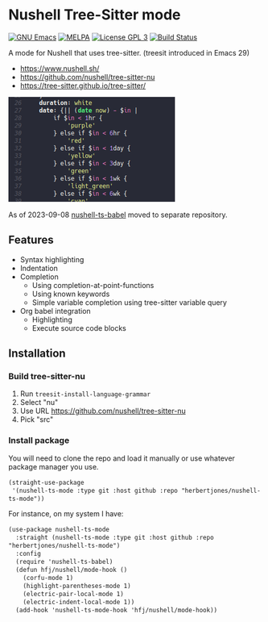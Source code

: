 # Nushell Tree-Sitter mode

[![GNU Emacs](https://img.shields.io/static/v1?logo=gnuemacs&logoColor=fafafa&label=Made%20for&message=GNU%20Emacs&color=7F5AB6)](https://www.gnu.org/software/emacs/)
[![MELPA](https://melpa.org/packages/nushell-ts-mode-badge.svg)](https://melpa.org/#/nushell-ts-mode)
[![License GPL 3](https://img.shields.io/badge/license-GPL_3-green.svg)](http://www.gnu.org/licenses/gpl-3.0.txt)
[![Build Status](https://img.shields.io/github/actions/workflow/status/herbertjones/nushell-ts-mode/ci.yml)](https://github.com/herbertjones/nushell-ts-mode/actions/workflows/ci.yml?query=branch%3Amain)

A mode for Nushell that uses tree-sitter. (treesit introduced in Emacs 29)

* https://www.nushell.sh/
* https://github.com/nushell/tree-sitter-nu
* https://tree-sitter.github.io/tree-sitter/

![example highlighting](images/sample.png)

As of 2023-09-08 [nushell-ts-babel](https://github.com/herbertjones/nushell-ts-babel) moved to separate repository.


## Features

* Syntax highlighting
* Indentation
* Completion 
  * Using completion-at-point-functions
  * Using known keywords
  * Simple variable completion using tree-sitter variable query
* Org babel integration
  * Highlighting
  * Execute source code blocks


## Installation

### Build tree-sitter-nu

1. Run `treesit-install-language-grammar`
2. Select "nu"
3. Use URL https://github.com/nushell/tree-sitter-nu
4. Pick "src"


### Install package

You will need to clone the repo and load it manually or use whatever package manager you use.

```emacs-lisp
(straight-use-package
 '(nushell-ts-mode :type git :host github :repo "herbertjones/nushell-ts-mode"))
```

For instance, on my system I have:
```emacs-lisp
(use-package nushell-ts-mode
  :straight (nushell-ts-mode :type git :host github :repo "herbertjones/nushell-ts-mode")
  :config
  (require 'nushell-ts-babel)
  (defun hfj/nushell/mode-hook ()
    (corfu-mode 1)
    (highlight-parentheses-mode 1)
    (electric-pair-local-mode 1)
    (electric-indent-local-mode 1))
  (add-hook 'nushell-ts-mode-hook 'hfj/nushell/mode-hook))
```
